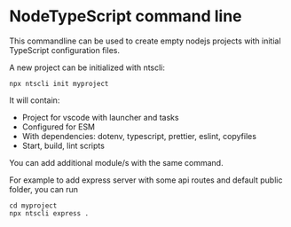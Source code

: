 # NodeTypeScript command line

This commandline can be used to create empty nodejs projects with initial TypeScript configuration files.

A new project can be initialized with ntscli:
```
npx ntscli init myproject
```

It will contain:
- Project for vscode with launcher and tasks
- Configured for ESM
- With dependencies: dotenv, typescript, prettier, eslint, copyfiles
- Start, build, lint scripts

You can add additional module/s with the same command.

For example to add express server with some api routes and default public folder, you can run
```
cd myproject
npx ntscli express .
```

